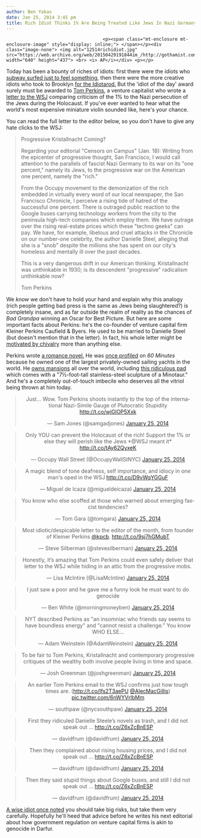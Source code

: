 ```yaml
---
author: Ben Yakas
date: Jan 25, 2014 3:45 pm
title: Rich Idiot Thinks 1% Are Being Treated Like Jews In Nazi Germany
---
```


	
										<p><span class="mt-enclosure mt-enclosure-image" style="display: inline;"> </span></p><div class="image-none"> <img alt="12514richidiot.jpg" src="https://web.archive.org/web/20150429191844im_/http://gothamist.com/attachments/byakas/12514richidiot.jpg" width="640" height="437"> <br> <i> AP</i></div> <p></p>

<p>Today has been a bounty of riches of idiots: first there were the idiots who <a href="https://web.archive.org/web/20150429191844/http://gothamist.com/2014/01/25/video_daring_idiots_record_themselv.php">subway surfed just to feel something</a>, then there were the more creative idiots who took to Brooklyn <a href="https://web.archive.org/web/20150429191844/http://gothamist.com/2014/01/25/idiots_unite_idiotarod_2014_kicks_o.php">for the Idiotarod.</a> But the &apos;idiot of the day&apos; award surely must be awarded to <a href="https://web.archive.org/web/20150429191844/http://en.wikipedia.org/wiki/Thomas_Perkins_(businessman)">Tom Perkins</a>, a venture capitalist who wrote a <a href="https://web.archive.org/web/20150429191844/http://online.wsj.com/news/articles/SB10001424052702304549504579316913982034286">letter to the WSJ</a> comparing criticism of the 1% to the Nazi persecution of the Jews during the Holocaust. If you&apos;ve ever wanted to hear what the world&apos;s most expensive miniature violin sounded like, here&apos;s your chance.</p>

<p>You can read the full letter to the editor below, so you don&apos;t have to give any hate clicks to the WSJ:</p>

<blockquote>Progressive Kristallnacht Coming?

<p>Regarding your editorial &quot;Censors on Campus&quot; (Jan. 18): Writing from the epicenter of progressive thought, San Francisco, I would call attention to the parallels of fascist Nazi Germany to its war on its &quot;one percent,&quot; namely its Jews, to the progressive war on the American one percent, namely the &quot;rich.&quot;</p>

<p>From the Occupy movement to the demonization of the rich embedded in virtually every word of our local newspaper, the San Francisco Chronicle, I perceive a rising tide of hatred of the successful one percent. There is outraged public reaction to the Google buses carrying technology workers from the city to the peninsula high-tech companies which employ them. We have outrage over the rising real-estate prices which these &quot;techno geeks&quot; can pay. We have, for example, libelous and cruel attacks in the Chronicle on our number-one celebrity, the author Danielle Steel, alleging that she is a &quot;snob&quot; despite the millions she has spent on our city&apos;s homeless and mentally ill over the past decades.</p>

<p>This is a very dangerous drift in our American thinking. Kristallnacht was unthinkable in 1930; is its descendent &quot;progressive&quot; radicalism unthinkable now?</p>

<p>Tom Perkins</p></blockquote><p></p>

<p>We <em>know</em> we don&apos;t have to hold your hand and explain why this analogy (rich people getting bad press is the same as Jews being slaughtered?) is completely insane, and as far outside the realm of reality as the chances of <em>Bad Grandpa</em> winning an Oscar for Best Picture. But here are some important facts about Perkins: he&apos;s the co-founder of venture capital firm Kleiner Perkins Caufield &amp; Byers. He used to be married to Danielle Steel (but doesn&apos;t mention that in the letter). In fact, his whole letter might be <a href="https://web.archive.org/web/20150429191844/http://sfist.com/2014/01/08/san_francisco_hates_successful_peop.php">motivated by chivalry</a> more than anything else.</p>

<p>Perkins wrote <a href="https://web.archive.org/web/20150429191844/http://online.wsj.com/news/articles/SB113720636713746760">a romance novel.</a> He was <a href="https://web.archive.org/web/20150429191844/http://blogs.wsj.com/wealth/2008/03/26/tom-perkins-puts-superyacht-on-market/">once profiled</a> on <em>60 Minutes</em> because he owned one of the largest privately-owned sailing yachts in the world. He <a href="https://web.archive.org/web/20150429191844/http://www.salon.com/2014/01/25/wealthy_venture_capitalist_tom_perkins_says_the_1_in_america_are_treated_like_jews_in_nazi_germany/">owns mansions</a> all over the world, including <a href="https://web.archive.org/web/20150429191844/http://online.wsj.com/news/articles/SB10000872396390444025204577545980352957576">this ridiculous pad</a> which comes with a &quot;7&#xBD;-foot-tall stainless-steel sculpture of a Minotaur.&quot; And he&apos;s a completely out-of-touch imbecile who deserves all the vitriol being thrown at him today. </p>

<center><blockquote class="twitter-tweet" lang="en"><p>Just... Wow. Tom Perkins shoots instantly to the top of the international Nazi-Simile Gauge of Plutocratic Stupidity <a href="https://web.archive.org/web/20150429191844/http://t.co/wjGlOP5Xxk">http://t.co/wjGlOP5Xxk</a></p>&#x2014; Sam Jones (@samgadjones) <a href="https://web.archive.org/web/20150429191844/https://twitter.com/samgadjones/statuses/427149772966068224">January 25, 2014</a></blockquote>
<script async src="//web.archive.org/web/20150429191844js_/http://platform.twitter.com/widgets.js" charset="utf-8"></script></center>

<center><blockquote class="twitter-tweet" lang="en"><p>Only YOU can prevent the Holocaust of the rich! Support the 1% or else they will perish like the Jews *@WSJ meant it* <a href="https://web.archive.org/web/20150429191844/http://t.co/tAy62QyxeK">http://t.co/tAy62QyxeK</a></p>&#x2014; Occupy Wall Street (@OccupyWallStNYC) <a href="https://web.archive.org/web/20150429191844/https://twitter.com/OccupyWallStNYC/statuses/427155516155256833">January 25, 2014</a></blockquote>
<script async src="//web.archive.org/web/20150429191844js_/http://platform.twitter.com/widgets.js" charset="utf-8"></script></center>

<center><blockquote class="twitter-tweet" lang="en"><p>A magic blend of tone deafness, self importance, and idiocy in one man&apos;s oped in the WSJ <a href="https://web.archive.org/web/20150429191844/http://t.co/D9vWqYGGuF">http://t.co/D9vWqYGGuF</a></p>&#x2014; Miguel de Icaza (@migueldeicaza) <a href="https://web.archive.org/web/20150429191844/https://twitter.com/migueldeicaza/statuses/427147703337119744">January 25, 2014</a></blockquote>
<script async src="//web.archive.org/web/20150429191844js_/http://platform.twitter.com/widgets.js" charset="utf-8"></script></center>

<center><blockquote class="twitter-tweet" lang="en"><p>You know who else scoffed at those who warned about emerging fascist tendencies?</p>&#x2014; Tom Gara (@tomgara) <a href="https://web.archive.org/web/20150429191844/https://twitter.com/tomgara/statuses/427172499496124416">January 25, 2014</a></blockquote>
<script async src="//web.archive.org/web/20150429191844js_/http://platform.twitter.com/widgets.js" charset="utf-8"></script></center>

<center><blockquote class="twitter-tweet" lang="en"><p>Most idiotic/despicable letter to the editor of the month, from founder of Kleiner Perkins <a href="https://web.archive.org/web/20150429191844/https://twitter.com/kpcb">@kpcb</a>. <a href="https://web.archive.org/web/20150429191844/http://t.co/9sj7hGMubT">http://t.co/9sj7hGMubT</a></p>&#x2014; Steve Silberman (@stevesilberman) <a href="https://web.archive.org/web/20150429191844/https://twitter.com/stevesilberman/statuses/427114503344357377">January 25, 2014</a></blockquote>
<script async src="//web.archive.org/web/20150429191844js_/http://platform.twitter.com/widgets.js" charset="utf-8"></script></center>

<center><blockquote class="twitter-tweet" lang="en"><p>Honestly, it&#x2019;s amazing that Tom Perkins could even safely deliver that letter to the WSJ while hiding in an attic from the progressive mobs.</p>&#x2014; Lisa McIntire (@LisaMcIntire) <a href="https://web.archive.org/web/20150429191844/https://twitter.com/LisaMcIntire/statuses/427160946788687872">January 25, 2014</a></blockquote>
<script async src="//web.archive.org/web/20150429191844js_/http://platform.twitter.com/widgets.js" charset="utf-8"></script></center>

<center><blockquote class="twitter-tweet" lang="en"><p>I just saw a poor and he gave me a funny look he must want to do genocide</p>&#x2014; Ben White (@morningmoneyben) <a href="https://web.archive.org/web/20150429191844/https://twitter.com/morningmoneyben/statuses/427143757902151681">January 25, 2014</a></blockquote>
<script async src="//web.archive.org/web/20150429191844js_/http://platform.twitter.com/widgets.js" charset="utf-8"></script></center>

<center><blockquote class="twitter-tweet" lang="en"><p>NYT described Perkins as &quot;an insomniac who friends say seems to have boundless energy&quot; and &quot;cannot resist a challenge.&quot; You know WHO ELSE...</p>&#x2014; Adam Weinstein (@AdamWeinstein) <a href="https://web.archive.org/web/20150429191844/https://twitter.com/AdamWeinstein/statuses/427134389198536704">January 25, 2014</a></blockquote>
<script async src="//web.archive.org/web/20150429191844js_/http://platform.twitter.com/widgets.js" charset="utf-8"></script></center>

<center><blockquote class="twitter-tweet" lang="en"><p>To be fair to Tom Perkins, Kristallnacht and contemporary progressive critiques of the wealthy both involve people living in time and space.</p>&#x2014; Josh Greenman (@joshgreenman) <a href="https://web.archive.org/web/20150429191844/https://twitter.com/joshgreenman/statuses/427144867873968128">January 25, 2014</a></blockquote>
<script async src="//web.archive.org/web/20150429191844js_/http://platform.twitter.com/widgets.js" charset="utf-8"></script></center>

<center><blockquote class="twitter-tweet" lang="en"><p>An earlier Tom Perkins email to the WSJ confirms just how tough times are. (<a href="https://web.archive.org/web/20150429191844/http://t.co/Ifs2T3aePU">http://t.co/Ifs2T3aePU</a> <a href="https://web.archive.org/web/20150429191844/https://twitter.com/AlecMacGillis">@AlecMacGillis</a>) <a href="https://web.archive.org/web/20150429191844/http://t.co/6nWYVrlbMm">pic.twitter.com/6nWYVrlbMm</a></p>&#x2014; southpaw (@nycsouthpaw) <a href="https://web.archive.org/web/20150429191844/https://twitter.com/nycsouthpaw/statuses/427130968894238720">January 25, 2014</a></blockquote>
<script async src="//web.archive.org/web/20150429191844js_/http://platform.twitter.com/widgets.js" charset="utf-8"></script></center>

<center><blockquote class="twitter-tweet" lang="en"><p>First they ridiculed Danielle Steele&#x2019;s novels as trash, and I did not speak out &#x2026; <a href="https://web.archive.org/web/20150429191844/http://t.co/Z6xZcBnESP">http://t.co/Z6xZcBnESP</a></p>&#x2014; davidfrum (@davidfrum) <a href="https://web.archive.org/web/20150429191844/https://twitter.com/davidfrum/statuses/427129747907543040">January 25, 2014</a></blockquote>
<script async src="//web.archive.org/web/20150429191844js_/http://platform.twitter.com/widgets.js" charset="utf-8"></script></center>

<center><blockquote class="twitter-tweet" lang="en"><p>Then they complained about rising housing prices, and I did not speak out &#x2026; <a href="https://web.archive.org/web/20150429191844/http://t.co/Z6xZcBnESP">http://t.co/Z6xZcBnESP</a></p>&#x2014; davidfrum (@davidfrum) <a href="https://web.archive.org/web/20150429191844/https://twitter.com/davidfrum/statuses/427130087507779584">January 25, 2014</a></blockquote>
<script async src="//web.archive.org/web/20150429191844js_/http://platform.twitter.com/widgets.js" charset="utf-8"></script></center>

<center><blockquote class="twitter-tweet" lang="en"><p>Then they said stupid things about Google buses, and still I did not speak out &#x2026; <a href="https://web.archive.org/web/20150429191844/http://t.co/Z6xZcBnESP">http://t.co/Z6xZcBnESP</a></p>&#x2014; davidfrum (@davidfrum) <a href="https://web.archive.org/web/20150429191844/https://twitter.com/davidfrum/statuses/427130541063012352">January 25, 2014</a></blockquote>
<script async src="//web.archive.org/web/20150429191844js_/http://platform.twitter.com/widgets.js" charset="utf-8"></script></center>

<p><a href="https://web.archive.org/web/20150429191844/http://knowledge.wharton.upenn.edu/article/venture-capitalist-tom-perkins-if-there-is-no-risk-you-have-already-missed-the-boat/">A wise idiot once noted</a> you should take big risks, but take them very carefully. Hopefully he&apos;ll heed that advice before he writes his next editorial about how government regulation on venture capital firms is akin to genocide in Darfur.</p>					
										
									
				